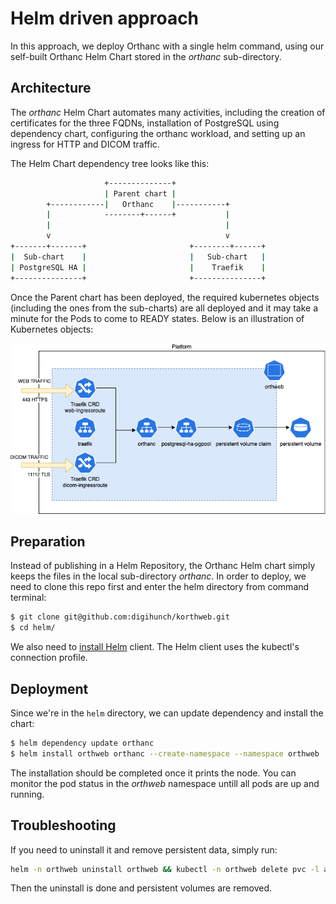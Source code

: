 # Helm driven approach

In this approach, we deploy Orthanc with a single helm command, using our self-built Orthanc Helm Chart stored in the *orthanc* sub-directory. 

## Architecture
The *orthanc* Helm Chart automates many activities, including the creation of certificates for the three FQDNs, installation of PostgreSQL using dependency chart, configuring the orthanc workload, and setting up an ingress for HTTP and DICOM traffic. 

The Helm Chart dependency tree looks like this:

```bash
                     +--------------+
                     | Parent chart |
        +------------|   Orthanc    |-----------+
        |            --------+------+           |
        |                                       |
        v                                       v
+-------+-------+                       +--------+------+
|  Sub-chart    |                       |   Sub-chart   |
| PostgreSQL HA |                       |    Traefik    |
+---------------+                       +---------------+
```

Once the Parent chart has been deployed, the required kubernetes objects (including the ones from the sub-charts) are all deployed and it may take a minute for the Pods to come to READY states. Below is an illustration of Kubernetes objects:

![Diagram](../assets/images/orthanc-helm.png)

## Preparation
Instead of publishing in a Helm Repository, the Orthanc Helm chart simply keeps the files in the local sub-directory *orthanc*. In order to deploy, we need to clone this repo first and enter the helm directory from command terminal:
```sh
$ git clone git@github.com:digihunch/korthweb.git
$ cd helm/
```
We also need to [install Helm](https://helm.sh/docs/intro/install/) client. The Helm client uses the kubectl's connection profile.


## Deployment

Since we're in the `helm` directory, we can update dependency and install the chart:
```sh
$ helm dependency update orthanc
$ helm install orthweb orthanc --create-namespace --namespace orthweb 
```
The installation should be completed once it prints the node. You can monitor the pod status in the *orthweb* namespace untill all pods are up and running.


## Troubleshooting
If you need to uninstall it and remove persistent data, simply run:
```sh
helm -n orthweb uninstall orthweb && kubectl -n orthweb delete pvc -l app.kubernetes.io/component=postgresql 
```
Then the uninstall is done and persistent volumes are removed.